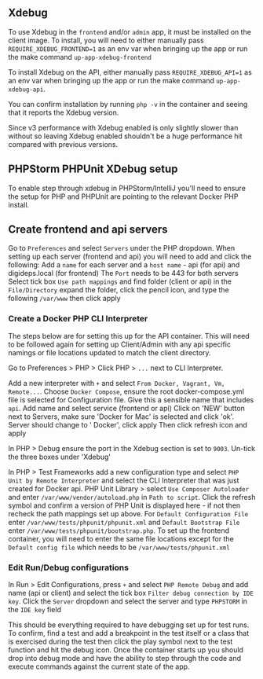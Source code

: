 ## Xdebug

To use Xdebug in the `frontend` and/or `admin` app, it must be installed on the client image. To install, you will need
to either manually pass `REQUIRE_XDEBUG_FRONTEND=1` as an env var when bringing up the app or run the make
command `up-app-xdebug-frontend`

To install Xdebug on the API, either manually pass `REQUIRE_XDEBUG_API=1` as an env var when bringing up the app or run
the make command `up-app-xdebug-api`.

You can confirm installation by running `php -v` in the container and seeing that it reports the Xdebug version.

Since v3 performance with Xdebug enabled is only slightly slower than without so leaving Xdebug enabled shouldn't be a
huge performance hit compared with previous versions.

## PHPStorm PHPUnit XDebug setup

To enable step through xdebug in PHPStorm/IntelliJ you'll need to ensure the setup for PHP and PHPUnit are pointing to
the relevant Docker PHP install.

## Create frontend and api servers

Go to `Preferences` and select `Servers` under the PHP dropdown. When setting up each server (frontend and api) you will
need to add and click the following:
Add a `name` for each server and a `host name` - api (for api) and digideps.local (for frontend)
The `Port` needs to be 443 for both servers Select tick box `Use path mappings` and find folder (client or api) in
the `File/Directory` expand the folder, click the pencil icon, and type the following `/var/www` then click apply

### Create a Docker PHP CLI Interpreter

The steps below are for setting this up for the API container. This will need to be followed again for setting up
Client/Admin with any api specific namings or file locations updated to match the client directory.

Go to Preferences > PHP > Click PHP > `...` next to CLI Interpreter.

Add a new interpreter with `+` and select `From Docker, Vagrant, Vm, Remote...`. Choose `Docker Compose`, ensure the
root docker-compose.yml file is selected for Configuration file. Give this a sensible name that includes `api`. Add name
and select service (frontend or api)
Click on 'NEW' button next to Servers, make sure 'Docker for Mac' is selected and click 'ok'. Server should change to '
Docker', click apply Then click refresh icon and apply

In PHP > Debug ensure the port in the Xdebug section is set to `9003`. Un-tick the three boxes under 'Xdebug'

In PHP > Test Frameworks add a new configuration type and select `PHP Unit by Remote Interpreter` and select the CLI
Interpreter that was just created for Docker api. PHP Unit Library > select `Use Composer Autoloader` and
enter `/var/www/vendor/autoload.php` in `Path to script`. Click the refresh symbol and confirm a version of PHP Unit is
displayed here - if not then recheck the path mappings set up above. For `Default Configuration File`
enter `/var/www/tests/phpunit/phpunit.xml` and `Default Bootstrap File`
enter `/var/www/tests/phpunit/bootstrap.php`. To set up the frontend container, you will need to enter the same file
locations except for the `Default config file` which needs to be `/var/www/tests/phpunit.xml`

### Edit Run/Debug configurations

In Run > Edit Configurations, press `+` and select `PHP Remote Debug` and add name (api or client) and select the tick
box `Filter debug connection by IDE key`. Click the `Server` dropdown and select the server and type `PHPSTORM` in
the `IDE key` field

This should be everything required to have debugging set up for test runs. To confirm, find a test and add a breakpoint
in the test itself or a class that is exercised during the test then click the play symbol next to the test function and
hit the debug icon. Once the container starts up you should drop into debug mode and have the ability to step through
the code and execute commands against the current state of the app.
